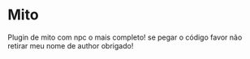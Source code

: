 # Mito
Plugin de mito com npc o mais completo!
se pegar o código favor não retirar meu nome de author obrigado!
